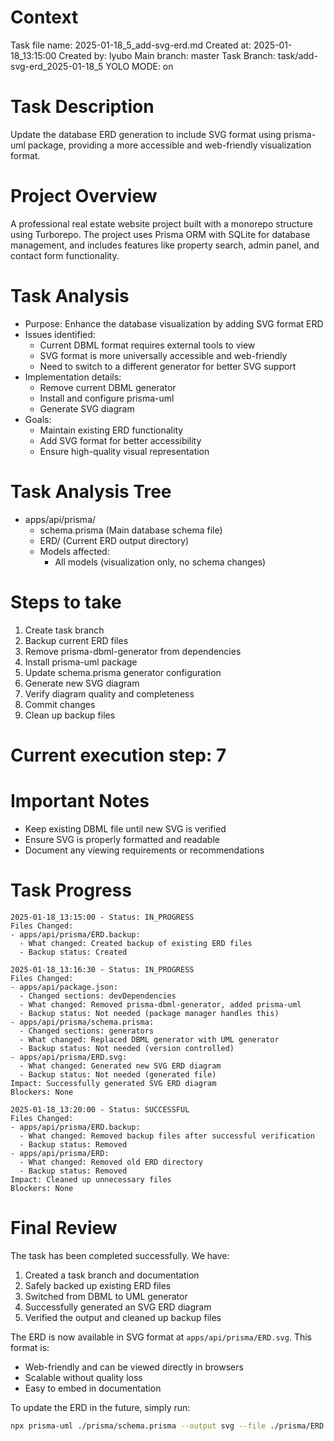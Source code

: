 # Context
Task file name: 2025-01-18_5_add-svg-erd.md
Created at: 2025-01-18_13:15:00
Created by: lyubo
Main branch: master
Task Branch: task/add-svg-erd_2025-01-18_5
YOLO MODE: on

# Task Description
Update the database ERD generation to include SVG format using prisma-uml package, providing a more accessible and web-friendly visualization format.

# Project Overview
A professional real estate website project built with a monorepo structure using Turborepo. The project uses Prisma ORM with SQLite for database management, and includes features like property search, admin panel, and contact form functionality.

# Task Analysis
- Purpose: Enhance the database visualization by adding SVG format ERD
- Issues identified:
  - Current DBML format requires external tools to view
  - SVG format is more universally accessible and web-friendly
  - Need to switch to a different generator for better SVG support
- Implementation details:
  - Remove current DBML generator
  - Install and configure prisma-uml
  - Generate SVG diagram
- Goals:
  - Maintain existing ERD functionality
  - Add SVG format for better accessibility
  - Ensure high-quality visual representation

# Task Analysis Tree
- apps/api/prisma/
  - schema.prisma (Main database schema file)
  - ERD/ (Current ERD output directory)
  - Models affected:
    - All models (visualization only, no schema changes)

# Steps to take
1. Create task branch
2. Backup current ERD files
3. Remove prisma-dbml-generator from dependencies
4. Install prisma-uml package
5. Update schema.prisma generator configuration
6. Generate new SVG diagram
7. Verify diagram quality and completeness
8. Commit changes
9. Clean up backup files

# Current execution step: 7

# Important Notes
- Keep existing DBML file until new SVG is verified
- Ensure SVG is properly formatted and readable
- Document any viewing requirements or recommendations

# Task Progress
```
2025-01-18_13:15:00 - Status: IN_PROGRESS
Files Changed:
- apps/api/prisma/ERD.backup:
  - What changed: Created backup of existing ERD files
  - Backup status: Created

2025-01-18_13:16:30 - Status: IN_PROGRESS
Files Changed:
- apps/api/package.json:
  - Changed sections: devDependencies
  - What changed: Removed prisma-dbml-generator, added prisma-uml
  - Backup status: Not needed (package manager handles this)
- apps/api/prisma/schema.prisma:
  - Changed sections: generators
  - What changed: Replaced DBML generator with UML generator
  - Backup status: Not needed (version controlled)
- apps/api/prisma/ERD.svg:
  - What changed: Generated new SVG ERD diagram
  - Backup status: Not needed (generated file)
Impact: Successfully generated SVG ERD diagram
Blockers: None

2025-01-18_13:20:00 - Status: SUCCESSFUL
Files Changed:
- apps/api/prisma/ERD.backup:
  - What changed: Removed backup files after successful verification
  - Backup status: Removed
- apps/api/prisma/ERD:
  - What changed: Removed old ERD directory
  - Backup status: Removed
Impact: Cleaned up unnecessary files
Blockers: None
```

# Final Review
The task has been completed successfully. We have:
1. Created a task branch and documentation
2. Safely backed up existing ERD files
3. Switched from DBML to UML generator
4. Successfully generated an SVG ERD diagram
5. Verified the output and cleaned up backup files

The ERD is now available in SVG format at `apps/api/prisma/ERD.svg`. This format is:
- Web-friendly and can be viewed directly in browsers
- Scalable without quality loss
- Easy to embed in documentation

To update the ERD in the future, simply run:
```bash
npx prisma-uml ./prisma/schema.prisma --output svg --file ./prisma/ERD.svg
```

